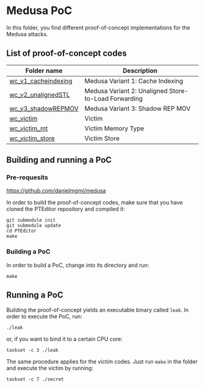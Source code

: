 # Medusa PoC

In this folder, you find different proof-of-concept implementations for the
Medusa attacks.

## List of proof-of-concept codes

| Folder name                                | Description |
| ------------------------------------------ | ----------- |
| [wc_v1_cacheindexing](wc_v1_cacheindexing) | Medusa Variant 1: Cache Indexing |
| [wc_v2_unalignedSTL](wc_v2_unalignedSTL)   | Medusa Variant 2: Unaligned Store-to-Load Forwarding |
| [wc_v3_shadowREPMOV](wc_v3_shadowREPMOV)   | Medusa Variant 3: Shadow REP MOV |
| [wc_victim](wc_victim)                     | Victim |
| [wc_victim_mt](wc_victim_mt)               | Victim Memory Type |
| [wc_victim_store](wc_victim_store)         | Victim Store |

## Building and running a PoC

### Pre-requesits

https://github.com/danielmgmi/medusa

In order to build the proof-of-concept codes, make sure that you have cloned the
PTEditor repository and compiled it:

    git submodule init
    git submodule update
    cd PTEditor
    make

### Building a PoC

In order to build a PoC, change into its directory and run:

    make

## Running a PoC

Building the proof-of-concept yields an executable binary called `leak`.
In order to execute the PoC, run:

    ./leak

or, if you want to bind it to a certain CPU core:

    taskset -c 3 ./leak

The same procedure applies for the victim codes. Just run `make` in the folder
and execute the victim by running:

    taskset -c 7 ./secret
